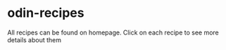 # odin-recipes

All recipes can be found on homepage. Click on each recipe to see more details about them
